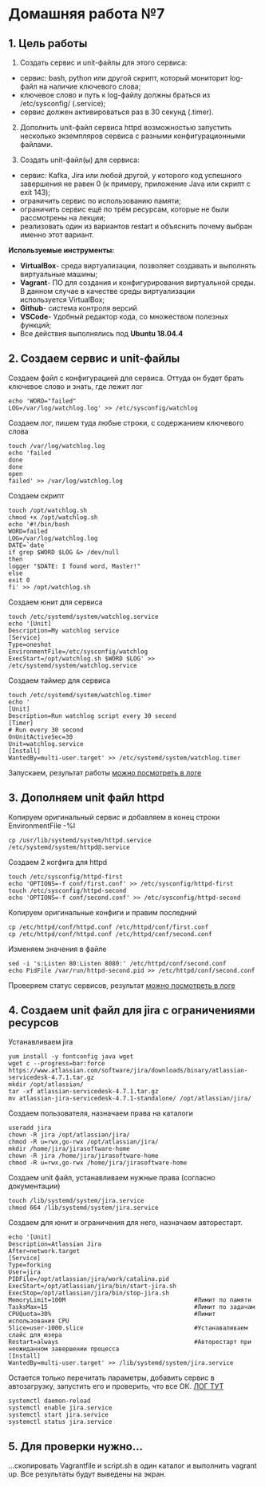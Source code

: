# **Домашняя работа №7**

## **1. Цель работы**

1. Создать сервис и unit-файлы для этого сервиса:
- сервис: bash, python или другой скрипт, который мониторит log-файл на наличие ключевого слова;
- ключевое слово и путь к log-файлу должны браться из /etc/sysconfig/ (.service);
- сервис должен активироваться раз в 30 секунд (.timer).

2. Дополнить unit-файл сервиса httpd возможностью запустить несколько экземпляров сервиса с разными конфигурационными файлами.

3. Создать unit-файл(ы) для сервиса:
- сервис: Kafka, Jira или любой другой, у которого код успешного завершения не равен 0 (к примеру, приложение Java или скрипт с exit 143);
- ограничить сервис по использованию памяти;
- ограничить сервис ещё по трём ресурсам, которые не были рассмотрены на лекции;
- реализовать один из вариантов restart и объяснить почему выбран именно этот вариант.

**Используемые инструменты:**

- **VirtualBox**- среда виртуализации, позволяет создавать и выполнять виртуальные машины;
- **Vagrant**- ПО для создания и конфигурирования виртуальной среды. В данном случае в качестве среды виртуализации используется VirtualBox;
- **Github**- система контроля версий
- **VSCode**- Удобный редактор кода, со множеством полезных функций;
- Все действия выполнялись под **Ubuntu 18.04.4**

## **2. Создаем сервис и unit-файлы**

Создаем файл с конфигурацией для сервиса. Оттуда он будет брать ключевое слово и знать, где лежит лог

```touch /etc/sysconfig/watchlog
echo 'WORD="failed"
LOG=/var/log/watchlog.log' >> /etc/sysconfig/watchlog
```
Создаем лог, пишем туда любые строки, с содержанием ключевого слова
```
touch /var/log/watchlog.log
echo 'failed
done
done
open
failed' >> /var/log/watchlog.log
```
Создаем скрипт
```
touch /opt/watchlog.sh 
chmod +x /opt/watchlog.sh 
echo '#!/bin/bash
WORD=failed
LOG=/var/log/watchlog.log
DATE=`date`
if grep $WORD $LOG &> /dev/null
then
logger "$DATE: I found word, Master!"
else
exit 0
fi' >> /opt/watchlog.sh 
```
Создаем юнит для сервиса
```
touch /etc/systemd/system/watchlog.service
echo '[Unit]
Description=My watchlog service
[Service]
Type=oneshot
EnvironmentFile=/etc/sysconfig/watchlog
ExecStart=/opt/watchlog.sh $WORD $LOG' >> /etc/systemd/system/watchlog.service
```
Создаем таймер для сервиса
```
touch /etc/systemd/system/watchlog.timer
echo '
[Unit]
Description=Run watchlog script every 30 second
[Timer]
# Run every 30 second
OnUnitActiveSec=30
Unit=watchlog.service
[Install]
WantedBy=multi-user.target' >> /etc/systemd/system/watchlog.timer
```
Запускаем, результат работы [можно посмотреть в логе](https://github.com/kastyle/otus/blob/master/HW7/logs/watchlog.log)

## **3. Дополняем unit файл httpd**

Копируем оригинальный сервис и добавляем в конец строки EnvironmentFile -%I
```
cp /usr/lib/systemd/system/httpd.service /etc/systemd/system/httpd@.service
```
Создаем 2 когфига для httpd
```
touch /etc/sysconfig/httpd-first
echo 'OPTIONS=-f conf/first.conf' >> /etc/sysconfig/httpd-first
touch /etc/sysconfig/httpd-second
echo 'OPTIONS=-f conf/second.conf' >> /etc/sysconfig/httpd-second
```
Копируем оригинальные конфиги и правим последний
```
cp /etc/httpd/conf/httpd.conf /etc/httpd/conf/first.conf
cp /etc/httpd/conf/httpd.conf /etc/httpd/conf/second.conf
```
Изменяем значения в файле
```
sed -i 's:Listen 80:Listen 8080:' /etc/httpd/conf/second.conf
echo PidFile /var/run/httpd-second.pid >> /etc/httpd/conf/second.conf
```
Проверяем статус сервисов, результат [можно посмотреть в логе](https://github.com/kastyle/otus/blob/master/HW7/logs/httpd.log)

## **4. Создаем unit файл для jira с ограничениями ресурсов**

Устанавливаем jira
```
yum install -y fontconfig java wget
wget с --progress=bar:force https://www.atlassian.com/software/jira/downloads/binary/atlassian-servicedesk-4.7.1.tar.gz
mkdir /opt/atlassian/
tar -xf atlassian-servicedesk-4.7.1.tar.gz
mv atlassian-jira-servicedesk-4.7.1-standalone/ /opt/atlassian/jira/
```
Создаем пользователя, назначаем права на каталоги
```
useradd jira
chown -R jira /opt/atlassian/jira/
chmod -R u=rwx,go-rwx /opt/atlassian/jira/
mkdir /home/jira/jirasoftware-home
chown -R jira /home/jira/jirasoftware-home
chmod -R u=rwx,go-rwx /home/jira/jirasoftware-home
```
Создаем unit файл, устанавливаем нужные права (согласно документации)

```
touch /lib/systemd/system/jira.service
chmod 664 /lib/systemd/system/jira.service
```
Создаем для юнит и ограничения для него, назначаем авторестарт.
```
echo '[Unit] 
Description=Atlassian Jira
After=network.target
[Service] 
Type=forking
User=jira
PIDFile=/opt/atlassian/jira/work/catalina.pid
ExecStart=/opt/atlassian/jira/bin/start-jira.sh
ExecStop=/opt/atlassian/jira/bin/stop-jira.sh
MemoryLimit=100M                                    #Лимит по памяти
TasksMax=15                                         #Лимит по задачам
CPUQuota=30%                                        #Лимит использования CPU
Slice=user-1000.slice                               #Устанаваливаем слайс для юзера
Restart=always                                      #Авторестарт при неожиданном завершении процесса
[Install] 
WantedBy=multi-user.target' >> /lib/systemd/system/jira.service
```
Остается только перечитать параметры, добавить сервис в автозагрузку, запустить его и проверить, что все ОК. 
[ЛОГ ТУТ](https://github.com/kastyle/otus/blob/master/HW7/logs/jira.log)
```
systemctl daemon-reload
systemctl enable jira.service
systemctl start jira.service
systemctl status jira.service
```
## **5. Для проверки нужно...**
...скопировать Vagrantfile и script.sh в один каталог и выполнить vagrant up.
Все результаты будут выведены на экран.
